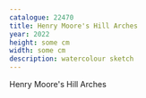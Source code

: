 ```yaml
---
catalogue: 22470
title: Henry Moore's Hill Arches
year: 2022
height: some cm
width: some cm
description: watercolour sketch
---
```

Henry Moore's Hill Arches
